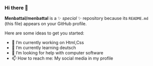 ### Hi there 👋


**Menbattal/menbattal** is a ✨ _special_ ✨ repository because its `README.md` (this file) appears on your GitHub profile.

Here are some ideas to get you started:

- 🔭 I’m currently working on Html,Css
- 🌱 I’m currently learning deutsch 
- 🤔 I’m looking for help with computer software
- 📫 How to reach me: My social media in my profile


